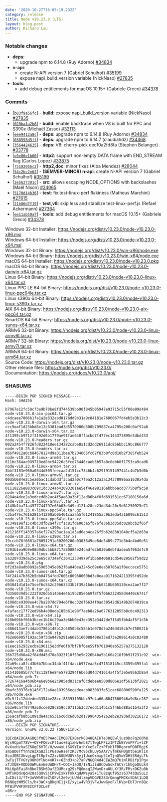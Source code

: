 ```yaml
---
date: '2020-10-27T16:05:19.232Z'
category: release
title: Node v10.23.0 (LTS)
layout: blog-post
author: Richard Lau
---
```


### Notable changes

- **deps**:
  - upgrade npm to 6.14.8 (Ruy Adorno) [#34834](https://github.com/nodejs/node/pull/34834)
- **n-api**:
  - create N-API version 7 (Gabriel Schulhof) [#35199](https://github.com/nodejs/node/pull/35199)
  - expose napi_build_version variable (NickNaso) [#27835](https://github.com/nodejs/node/pull/27835)
- **tools**:
  - add debug entitlements for macOS 10.15+ (Gabriele Greco) [#34378](https://github.com/nodejs/node/pull/34378)

### Commits

- [[`b83f9a56fc`](https://github.com/nodejs/node/commit/b83f9a56fc)] - **build**: expose napi_build_version variable (NickNaso) [#27835](https://github.com/nodejs/node/pull/27835)
- [[`020ba1a2b8`](https://github.com/nodejs/node/commit/020ba1a2b8)] - **build**: enable backtrace when V8 is built for PPC and S390x (Michaël Zasso) [#32113](https://github.com/nodejs/node/pull/32113)
- [[`eee9412a8c`](https://github.com/nodejs/node/commit/eee9412a8c)] - **deps**: upgrade npm to 6.14.8 (Ruy Adorno) [#34834](https://github.com/nodejs/node/pull/34834)
- [[`038593d5ff`](https://github.com/nodejs/node/commit/038593d5ff)] - **deps**: upgrade npm to 6.14.7 (claudiahdz) [#34468](https://github.com/nodejs/node/pull/34468)
- [[`3564424625`](https://github.com/nodejs/node/commit/3564424625)] - **deps**: V8: cherry-pick eec10a2fd8fa (Stephen Belanger) [#33778](https://github.com/nodejs/node/pull/33778)
- [[`e9e86e1b60`](https://github.com/nodejs/node/commit/e9e86e1b60)] - **http2**: support non-empty DATA frame with END_STREAM flag (Carlos Lopez) [#33875](https://github.com/nodejs/node/pull/33875)
- [[`751820b6c2`](https://github.com/nodejs/node/commit/751820b6c2)] - **http2,doc**: minor fixes (Alba Mendez) [#28044](https://github.com/nodejs/node/pull/28044)
- [[`54c2bc2e62`](https://github.com/nodejs/node/commit/54c2bc2e62)] - **(SEMVER-MINOR)** **n-api**: create N-API version 7 (Gabriel Schulhof) [#35199](https://github.com/nodejs/node/pull/35199)
- [[`2eb627301c`](https://github.com/nodejs/node/commit/2eb627301c)] - **src**: allows escaping NODE_OPTIONS with backslashes (Maël Nison) [#24065](https://github.com/nodejs/node/pull/24065)
- [[`5170d14b36`](https://github.com/nodejs/node/commit/5170d14b36)] - **test**: fix test-linux-perf flakiness (Matheus Marchini) [#27615](https://github.com/nodejs/node/pull/27615)
- [[`21b86d7f19`](https://github.com/nodejs/node/commit/21b86d7f19)] - **test,v8**: skip less and stabilize test-linux-perf.js (Refael Ackermann) [#27364](https://github.com/nodejs/node/pull/27364)
- [[`ee11ab50a7`](https://github.com/nodejs/node/commit/ee11ab50a7)] - **tools**: add debug entitlements for macOS 10.15+ (Gabriele Greco) [#34378](https://github.com/nodejs/node/pull/34378)

Windows 32-bit Installer: https://nodejs.org/dist/v10.23.0/node-v10.23.0-x86.msi \
Windows 64-bit Installer: https://nodejs.org/dist/v10.23.0/node-v10.23.0-x64.msi \
Windows 32-bit Binary: https://nodejs.org/dist/v10.23.0/win-x86/node.exe \
Windows 64-bit Binary: https://nodejs.org/dist/v10.23.0/win-x64/node.exe \
macOS 64-bit Installer: https://nodejs.org/dist/v10.23.0/node-v10.23.0.pkg \
macOS 64-bit Binary: https://nodejs.org/dist/v10.23.0/node-v10.23.0-darwin-x64.tar.gz \
Linux 64-bit Binary: https://nodejs.org/dist/v10.23.0/node-v10.23.0-linux-x64.tar.xz \
Linux PPC LE 64-bit Binary: https://nodejs.org/dist/v10.23.0/node-v10.23.0-linux-ppc64le.tar.xz \
Linux s390x 64-bit Binary: https://nodejs.org/dist/v10.23.0/node-v10.23.0-linux-s390x.tar.xz \
AIX 64-bit Binary: https://nodejs.org/dist/v10.23.0/node-v10.23.0-aix-ppc64.tar.gz \
SmartOS 64-bit Binary: https://nodejs.org/dist/v10.23.0/node-v10.23.0-sunos-x64.tar.xz \
ARMv6 32-bit Binary: https://nodejs.org/dist/v10.23.0/node-v10.23.0-linux-armv6l.tar.xz \
ARMv7 32-bit Binary: https://nodejs.org/dist/v10.23.0/node-v10.23.0-linux-armv7l.tar.xz \
ARMv8 64-bit Binary: https://nodejs.org/dist/v10.23.0/node-v10.23.0-linux-arm64.tar.xz \
Source Code: https://nodejs.org/dist/v10.23.0/node-v10.23.0.tar.gz \
Other release files: https://nodejs.org/dist/v10.23.0/ \
Documentation: https://nodejs.org/docs/v10.23.0/api/

### SHASUMS

```
-----BEGIN PGP SIGNED MESSAGE-----
Hash: SHA256

b7967e12fc50c73e9b70be8fd744539bb90f845b05947e93715c55f00e09d484  node-v10.23.0-aix-ppc64.tar.gz
c4dcaee7806b1fa1a2e832abd817bdd9b31a9c84181e7686067fd4eb5e3b12c3  node-v10.23.0-darwin-x64.tar.gz
ccc9eaf1d23bbd8e12c8381ead3d5570980d308b709887ca4795e200c0af92a8  node-v10.23.0-darwin-x64.tar.xz
4f1395cb9712f3192d6b1770ae91fae640ffacbd7f477ec144373895e3dbd433  node-v10.23.0-headers.tar.gz
002a2454f7826fd822418ee134282cabe0a1cd2dd26911dc856bbc19bc866777  node-v10.23.0-headers.tar.xz
d66f4912a0cb84678124d9a311bee7b204665fc62f83b0fc0d10b2f385feb524  node-v10.23.0-linux-arm64.tar.gz
611bc364ac089718ed8bc94226c3fce76446caeb3b57a8c8ebb8f1753ca9cad6  node-v10.23.0-linux-arm64.tar.xz
3bbf3183e960a0344d505feecaa2d151cc7346b4c629f9151497441c4b7b5d0b  node-v10.23.0-linux-armv6l.tar.gz
00d5b684e2c5ea0bac1cdabddf3cad2a0c7fea2c12a3a134378986aa1630a4da  node-v10.23.0-linux-armv6l.tar.xz
01118226e883c69c1dc324ab42093201ae5ef46e98116abbb6acd3775b8f9c58  node-v10.23.0-linux-armv7l.tar.gz
8284e4dee2a3edced8b2ac4f5ae69a3bf12ad86b4f8fd691531cc67180156a6d  node-v10.23.0-linux-armv7l.tar.xz
4148b1ba71a4577744797e65b03e3d9cd121a28cc23dd34c20c9d61250925e71  node-v10.23.0-linux-ppc64le.tar.gz
c3ba476c7616281541290ab0b461caaaa5f61241855ac9b3eda4a16096c61513  node-v10.23.0-linux-ppc64le.tar.xz
ec34919ef15c4bc3dfb2a4f7cf1c81fde003a5fb76fe36b3d35dc029bcb2f65f  node-v10.23.0-linux-s390x.tar.gz
421216ff143357a6ef27a293ac1aa1a3ad0eb4ca26f5b62d8301048cf5a2d63a  node-v10.23.0-linux-s390x.tar.xz
19cccb78f0881a78051291a50200200a0303649ee84e5489c771d3b4e4bd0e51  node-v10.23.0-linux-x64.tar.gz
3293b1ea9b9e08d9dbc5bb8717a80084e24cadfe3b030a8ebfdadea5f963dfc9  node-v10.23.0-linux-x64.tar.xz
5a3207d39da25c3e65c8734efc30412534979f1b56840b81cd54629502f59d22  node-v10.23.0.pkg
bf2d3a8adb0892e5905345e0b2f6a040ea3245c69e0ea58705a1f0eccece5751  node-v10.23.0-sunos-x64.tar.gz
74f24147b362b5db04764fdd7605c80968060bd3e0eaa9171624213395fd92de  node-v10.23.0-sunos-x64.tar.xz
d93041d1d1e75cef6c562c29b63333b2f39a16de3cb0310b695130cea2ae7f27  node-v10.23.0.tar.gz
fd356039d5c223f020db514b64e4619b285e669f8f5f0b6232458d4440c6741f  node-v10.23.0.tar.xz
6108dce9300ee4c7ba207dd704e6f8ec32df6634f0ad30542d6149b2074019ca  node-v10.23.0-win-x64.7z
efafacc17f72ed96b4a08eda185b61e98f7aeb8a26a6776312055b8c0c492313  node-v10.23.0-win-x64.zip
610b696bf66b3bcec1b16c29aa3e6bb0e43ec392e3442de71545fbb4af5f1c5b  node-v10.23.0-win-x86.7z
c486d13ae7c4dab3786b148b12c6850b8c584b1e978d5a246d418cb7e750021b  node-v10.23.0-win-x86.zip
762e66005f192ac59f3de9476291e6685166088408e33ed73e208614a0c82480  node-v10.23.0-x64.msi
e1eec162932ecba196115e3dfe6fb7bf7bf6ee59fb701840ab5257a375132128  node-v10.23.0-x86.msi
26b725d80a42f84dd45d70e8923f10f50e5d226b4ba5b160a218f9b91f231c92  win-x64/node.exe
22a69cca8fcd3b6b7bbac34abf41f4accb977eaa5c471518145cc3359b395fa1  win-x64/node.lib
d15410605b77cf8c138f6e84e578d294f6be5d04d741614a4f5f3e5e9563b8a4  win-x64/node_pdb.7z
57267416a4b06b4e6e9b6e2c985ed831caf6cdebee8500d806e1df5613bf2021  win-x64/node_pdb.zip
9bafc33376eb145f172a6ae183936ecedeacb083083fe51cac688006590fa125  win-x86/node.exe
d9c5f1c12ddeded3354be28ccf88393105bbc97e4a66a8847500946a9d8ce287  win-x86/node.lib
b53e9ca4f0749a50cce028c859cc0711bb3c37edd114b1c5f46bd88ad1b4a3f2  win-x86/node_pdb.7z
156acafb8b51091de4ac65316c6dc6d0b2d179964354262eb2e393ad30216172  win-x86/node_pdb.zip
-----BEGIN PGP SIGNATURE-----
Version: GnuPG v2.0.22 (GNU/Linux)

iQIcBAEBCAAGBQJfmESPAAoJEMQ87EXBerk8848QAIKTeJ0QEwljuzODo7q260h8
Wjs9CpmT78V++QY+FO6vcPt1us+Eq1xHvhnbE7tTwgLPFLzIPTZbBYvmPFYi+lZF
0vXveHzhaSZ6OqC6VTC/H/ww4xLiSX9YIuthYxeSzTz+PFybIFRRgormPQ0FRgjK
sm5BD6TfYnhzWZXGBZlcPGs0wHseTzKJ7Mc95chLUy5AAr/yfmkGH0gOtbe1Kl1X
8coJEBCUhvgLgpTtRpfxZ2xz6GbWUOVk5yj1UxnOxmxp51eTjnQVwYGH5SRdyLTk
2wTyjTTVGYyO6h0flNo4nR7++6Zhd3+p27aPVNGQR4d4CEWZmQ7UimlRBifpIPgv
xfJXQ8+ROD0OWMuEvEeUWDH/t+OQC+1aOO/1sNiJiW8CQwGokfACY/1hbgoQULk4
MkL6p8Fai8hBbo7BSh6OafZQUMcxg29sPQ0msqIJWamDra8ULXf3R/FMsrDKZu0b
uMfxK0dvQoH20s5QUvSjCP9wIxkYFmkXqdAWsyaS+1Tu8zqUf9Szs6J743QuSuLz
IuIDsl3/fT+3oVWhRteZlOFvl2e9vjLUW4lzmpVDGVE283rQmngFMCKcSDAt1LDQ
R6N6gtWM5Cls/h+3WC+qBkgHI1jkE/xyLw4VR3jVFwJwwGyoF/lKVp+EbTJrn8Qc
MTBiPVWFXP8ICFTDCLeT
=0Rrr
-----END PGP SIGNATURE-----

```
